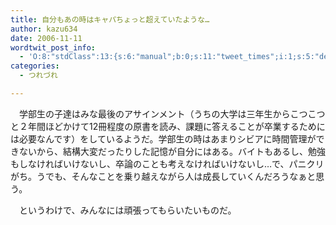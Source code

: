 ```yaml
---
title: 自分もあの時はキャパちょっと超えていたような…
author: kazu634
date: 2006-11-11
wordtwit_post_info:
  - 'O:8:"stdClass":13:{s:6:"manual";b:0;s:11:"tweet_times";i:1;s:5:"delay";i:0;s:7:"enabled";i:1;s:10:"separation";s:2:"60";s:7:"version";s:3:"3.7";s:14:"tweet_template";b:0;s:6:"status";i:2;s:6:"result";a:0:{}s:13:"tweet_counter";i:2;s:13:"tweet_log_ids";a:1:{i:0;i:2639;}s:9:"hash_tags";a:0:{}s:8:"accounts";a:1:{i:0;s:7:"kazu634";}}'
categories:
  - つれづれ

---
```

<div class="section">
<p>
    　学部生の子達はみな最後のアサインメント（うちの大学は三年生からこつこつと２年間ほどかけて12冊程度の原書を読み、課題に答えることが卒業するためには必要なんです）をしているようだ。学部生の時はあまりシビアに時間管理ができないから、結構大変だったりした記憶が自分にはある。バイトもあるし、勉強もしなければいけないし、卒論のことも考えなければいけないし…で、パニクリがち。うでも、そんなことを乗り越えながら人は成長していくんだろうなぁと思う。
</p></p> 
  
<p>
    　というわけで、みんなには頑張ってもらいたいものだ。
</p>
</div>
